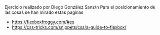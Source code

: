 Ejercicio realizado por Diego González Sanz\n
Para el posicionamiento de las cosas se han mirado estas paginas

- https://flexboxfroggy.com/#es
- https://css-tricks.com/snippets/css/a-guide-to-flexbox/
